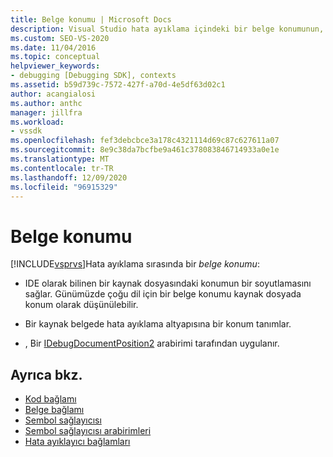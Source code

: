 ```yaml
---
title: Belge konumu | Microsoft Docs
description: Visual Studio hata ayıklama içindeki bir belge konumunun, IDE olarak bilinen bir kaynak dosyasındaki konumun bir soyutlamasını nasıl sağladığını öğrenin.
ms.custom: SEO-VS-2020
ms.date: 11/04/2016
ms.topic: conceptual
helpviewer_keywords:
- debugging [Debugging SDK], contexts
ms.assetid: b59d739c-7572-427f-a70d-4e5df63d02c1
author: acangialosi
ms.author: anthc
manager: jillfra
ms.workload:
- vssdk
ms.openlocfilehash: fef3debcbce3a178c4321114d69c87c627611a07
ms.sourcegitcommit: 8e9c38da7bcfbe9a461c378083846714933a0e1e
ms.translationtype: MT
ms.contentlocale: tr-TR
ms.lasthandoff: 12/09/2020
ms.locfileid: "96915329"
---
```

# <a name="document-position"></a>Belge konumu
[!INCLUDE[vsprvs](../../code-quality/includes/vsprvs_md.md)]Hata ayıklama sırasında bir *belge konumu*:

- IDE olarak bilinen bir kaynak dosyasındaki konumun bir soyutlamasını sağlar. Günümüzde çoğu dil için bir belge konumu kaynak dosyada konum olarak düşünülebilir.

- Bir kaynak belgede hata ayıklama altyapısına bir konum tanımlar.

- , Bir [IDebugDocumentPosition2](../../extensibility/debugger/reference/idebugdocumentposition2.md) arabirimi tarafından uygulanır.

## <a name="see-also"></a>Ayrıca bkz.
- [Kod bağlamı](../../extensibility/debugger/code-context.md)
- [Belge bağlamı](../../extensibility/debugger/document-context.md)
- [Sembol sağlayıcısı](../../extensibility/debugger/symbol-provider.md)
- [Sembol sağlayıcısı arabirimleri](../../extensibility/debugger/reference/symbol-provider-interfaces.md)
- [Hata ayıklayıcı bağlamları](../../extensibility/debugger/debugger-contexts.md)
